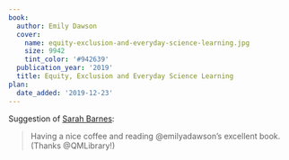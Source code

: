 ```yaml
---
book:
  author: Emily Dawson
  cover:
    name: equity-exclusion-and-everyday-science-learning.jpg
    size: 9942
    tint_color: '#942639'
  publication_year: '2019'
  title: Equity, Exclusion and Everyday Science Learning
plan:
  date_added: '2019-12-23'
---
```


Suggestion of [Sarah Barnes](https://twitter.com/BarnesOwl/status/1208698794327597056):

> Having a nice coffee and reading @emilyadawson’s excellent book. (Thanks @QMLibrary!)